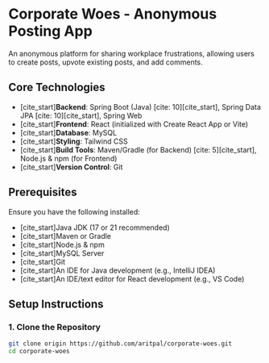 # Corporate Woes - Anonymous Posting App

An anonymous platform for sharing workplace frustrations, allowing users to create posts, upvote existing posts, and add comments.

## Core Technologies

* [cite_start]**Backend**: Spring Boot (Java) [cite: 10][cite_start], Spring Data JPA [cite: 10][cite_start], Spring Web 
* [cite_start]**Frontend**: React  (initialized with Create React App or Vite)
* [cite_start]**Database**: MySQL 
* [cite_start]**Styling**: Tailwind CSS 
* [cite_start]**Build Tools**: Maven/Gradle (for Backend) [cite: 5][cite_start], Node.js & npm (for Frontend) 
* [cite_start]**Version Control**: Git 

## Prerequisites

Ensure you have the following installed:

* [cite_start]Java JDK (17 or 21 recommended) 
* [cite_start]Maven or Gradle 
* [cite_start]Node.js & npm 
* [cite_start]MySQL Server 
* [cite_start]Git 
* [cite_start]An IDE for Java development (e.g., IntelliJ IDEA) 
* [cite_start]An IDE/text editor for React development (e.g., VS Code) 

## Setup Instructions

### 1. Clone the Repository

```bash
git clone origin https://github.com/aritpal/corporate-woes.git
cd corporate-woes
